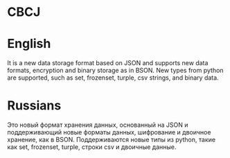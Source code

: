 # CBCJ
# English

It is a new data storage format based on JSON and supports new data formats, encryption and binary storage as in BSON. New types from python are supported, such as set, frozenset, turple, csv strings, and binary data.

# Russians

Это новый формат хранения данных, основанный на JSON и поддерживающий новые форматы данных, шифрование и двоичное хранение, как в BSON. Поддерживаются новые типы из python, такие как set, frozenset, turple, строки csv и двоичные данные.
